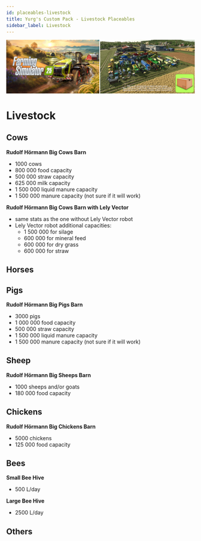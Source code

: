 ```yaml
---
id: placeables-livestock
title: Yurg's Custom Pack - Livestock Placeables
sidebar_label: Livestock
---
```

[![](modHeader.png)](modScreen.png)
# Livestock

## Cows

**Rudolf Hörmann Big Cows Barn**
- 1000 cows
- 800 000 food capacity
- 500 000 straw capacity
- 625 000 milk capacity
- 1 500 000 liquid manure capacity
- 1 500 000 manure capacity (not sure if it will work)

**Rudolf Hörmann Big Cows Barn with Lely Vector**
- same stats as the one without Lely Vector robot
- Lely Vector robot additional capacities:
  - 1 500 000 for silage
  - 600 000 for mineral feed
  - 600 000 for dry grass
  - 600 000 for straw

## Horses



## Pigs

**Rudolf Hörmann Big Pigs Barn**
- 3000 pigs
- 1 000 000 food capacity
- 500 000 straw capacity
- 1 500 000 liquid manure capacity
- 1 500 000 manure capacity (not sure if it will work)

## Sheep

**Rudolf Hörmann Big Sheeps Barn**
- 1000 sheeps and/or goats
- 180 000 food capacity

## Chickens

**Rudolf Hörmann Big Chickens Barn**
- 5000 chickens
- 125 000 food capacity

## Bees

**Small Bee Hive**
- 500 L/day

**Large Bee Hive**
- 2500 L/day

## Others


